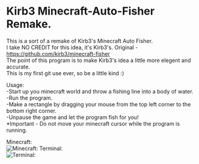 # Kirb3 Minecraft-Auto-Fisher Remake.
This is a sort of a remake of Kirb3's Minecraft Auto Fisher.                                                 
I take NO CREDIT for this idea, it's Kirb3's. Original - https://github.com/kirb3/minecraft-fisher                                    
The point of this program is to make Kirb3's idea a little more elegent and accurate.                              
This is my first git use ever, so be a little kind :)

Usage:                                                                        
-Start up you minecraft world and throw a fishing line into a body of water.                    
-Run the program.                                                       
-Make a rectangle by dragging your mouse from the top left corner to the bottom right corner.                                             
-Unpause the game and let the program fish for you!                                                       
*Important - Do not move your minecraft cursor while the program is running.

Minecraft:                                              
![Minecraft:](https://github.com/prerikoth/Kirb3-s-Minecraft-Auto-Fisher./blob/master/ezgif.com-video-to-gif%20(1).gif)
Terminal:                                        
![Terminal:](https://github.com/prerikoth/Kirb3-s-Minecraft-Auto-Fisher./blob/master/ezgif.com-video-to-gif.gif)
